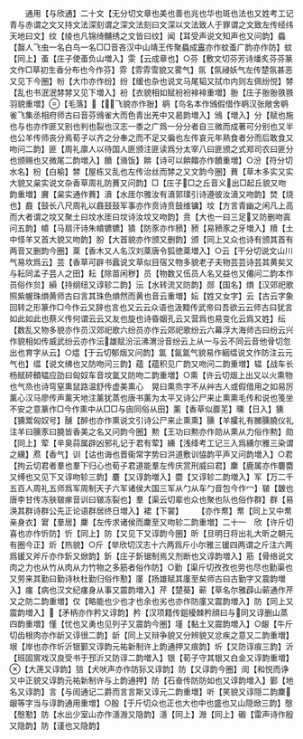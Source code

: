 <!-- { "loadSidebar": true } -->
　　通用【与欣通】二十文【无分切文章也美也善也兆也华也斑也法也又姓考工记青与赤谓之文又持文法深刻谓之深文法刻曰文深以文法致人于罪谓之文致左传经纬天地曰文】纹【绫也凡锦绮黼绣之文皆曰纹】闻【耳受声说文知声也又问韵】蟁【齧人飞虫一名白鸟一名□□音吝汉中山靖王传聚蟁成靁亦作蚊蚉广韵亦作防】蚊【同上】蚉【庄子使蚉负山増入】雯【云成章也】○芬【敷文切芬芳诗燔炙芬芬篆文作□草初生香分布也今作芬】雰【雰雰雪貌又雾气】氛【氛祲妖气左传楚氛甚恶又见下今圈】帉【大巾亦作纷】纷【缓也杂也说文马尾韬又拭巾内则左佩纷悦】棼【乱也书泯泯棼棼又见下増入】衯【衣貌相如赋衯衯裶裶重増】翂【庄子翂翂翐翐羽貌重増】【毛落】【飞貌亦作翂】鹖【鸟名本作鳻假借作鹖汉张敞舍鹖雀飞集丞相府师古曰音芬鳻雀大而色青出羌中又曷韵増入】鳻【増入】分【赋也施也与也亦作匪又别也判也裂也汉志一黍之广爲一分分者自三微而成著可分别也又半也公羊传师丧分焉荀子以齐之分奉之而不足又徧也左传哀元年熟食者分而后敢食又吻问二韵】匪【周礼廪人以待国人匪颁注匪读爲分太宰八曰匪颁之式郑司农曰匪分也颁赐也又微尾二韵増入】饙【潃饭】餴【诗可以餴饎亦作饙重増】○汾【符分切水名】枌【白榆】棼【屋栋又乱也左传治丝而棼之又文韵今圈】蕡【草木多实又实大貌又枲实说文杂香草周礼防蕡又问韵】□【庄子□之丘音义出□起丘貌又吻韵重増】黂【枲实通作蕡】濆【水厓尔雅汝有濆郭璞引诗遵彼汝濆又吻韵】焚【烧也】鼖【鼓长八尺周礼以鼖鼓鼓军事亦作贲诗贲鼓维镛】坟【方言青幽之闲凡上高而大者谓之坟又聚土曰坟水厓曰坟诗汝坟又吻韵】贲【大也一曰三足又防删吻寘问五韵】幩【马扇汗诗朱幩镳镳】獖【防豕亦作豮】豮【易豮豕之牙増入】羵【土中怪羊又首大貌又吻韵】朌【大首貌亦作颁又删韵】颁【同上又众也诗有颁其首有两音又删韵今圈】棻【香木又人名汉刘棻唐令狐徳棻増入】○云【干分切说文山川气易坎爲云】芸【香草可辟书蠧说文草似目宿又物多貌老子夫物芸芸诗芸其黄矣又与耘同孟子芸人之田】耘【除苗闲秽】员【物数又伍员人名又益也又僊问二韵本作员俗作贠】縜【持纲纽又谆轸二韵】沄【水转流又防韵】郧【国名】熉【汉郊祀歌照紫幄珠熉黄师古曰言其珠色熉然而黄也音云重増】妘【姓又女字】云【古云字象回转之形篆作□今作云又辞也言也又云云众语也汲黯传武帝曰吾欲云云师古曰犹言如此如此也蔡义传何谓云云又友也旋也诗昏姻孔云又营爲也易变化云爲又姓】纭【数乱又物多貌亦作员汉郊祀歌六纷员亦作云郊祀歌纷云六幕浮大海师古曰纷云兴作貌相如传威武纷云亦作沄雄赋汾沄沸渭汾音纷云上从一与云不同云音他骨切忽出也育字从云】○煴【于云切郁烟又问韵】氲【氤氲气貌易作絪缊说文作防注云元气也】缊【说文绋也又防吻问三韵】蕴【蕴积见广韵又吻问二韵重増】辒【战车长杨赋砰轒辒应劭曰匈奴车音坟氲又防吻二韵重増】○熏【许云切烟上出又以火熏物也气烝也诗穹窒熏鼠路温舒传虚美熏心　晃曰熏烝字不从艸古人或假借用之如易厉薰心汉马廖传声薰天地注薰犹蒸也唐书薰为太平又诗公尸来止熏熏毛传和说也笺坐不安之意篆作□今作熏中从□□与囱同俗从田】薰【香草似蘼芜】曛【日入】獯【獯鬻匈奴号】醺【醉也亦作熏说文引诗公尸来止熏熏】臐【羊臛礼有膷臐膮仪礼注羊曰臐豕曰膮皆香美之名又问韵今圈】勲【王功曰勲亦作勋从熏从力俗作勲】勋【同上】荤【辛臭蒜属辟凶邪礼记于君有荤】纁【浅绛考工记三入爲纁尔雅三染谓之纁】焄【香气】训【诂也诲也晋衞常字势曰洪道敷训恊韵平声又问韵増入】○君【拘云切君者羣也羣下归心也荀子君道能羣左传庆赏刑威曰君】麇【鹿属亦作麏麕又缚也又见下又谆吻轸三韵】麏【又谆韵増入】麕【又谆轸二韵増入】军【万二千五百人周礼五师爲军周制天子六军诸侯大国三军从勹从车勹音包今作冖】皲【皵也唐李甘传冻肤皲瘃音训曰皲冻裂也】羣【渠云切辈也众也聚也队也俗作群】群【易涣其群诗群公先正论语群居终日増入】裙【下裳】
　　【亦作帬】帬【同上又中帬亲身衣】宭【羣居】麇【左传求诸侯而麇至又吻轸二韵重増】二十一　欣【许斤切喜也亦作忻防】忻【同上】防【又见下又谆韵今圈】昕【旦明日将出礼大昕之朝元有圈今正】炘【热貌】○斤【举欣切汉志十六两爲斤小尔雅三锾四两谓之斤注六两爲锾又斧斤亦作釿又焮韵】釿【庄子釿锯制焉又剂断也又谆韵増入】筋【骨络说文肉之力也从竹从肉从力竹物之多筋者俗作防】○勤【渠斤切孜孜也劳也尽也勤渠也又劳来其勤曰勤诗杕杜勤归俗作懃】廑【扬雄赋其廑至矣师古曰古勤字又震韵増入】瘽【病也汉文纪瘽身从事又震韵増入】芹【楚葵】蕲【草名尔雅薜山蕲通作芹又之防二韵重増】仅【略能也少也才也余也劣也亦作防廑又震韵増入】防【同上又震韵増入】【矛柄亦作矜又谆韵】矜【汉项籍传鉏櫌棘矜顔曰与同又谆删山蒸四韵重増】慬【忧也又勇也见列子又震韵今圈】墐【黏土又震韵増入】○龈【牛斤切齿根肉亦作龂又谆很二韵】龂【同上又辩争貌又分辨貌又忿疾之意又二韵重増】垠【岸也亦作圻沂银鄞又谆韵元祐新制许上韵通押又痕韵】圻【又防谆痕三韵】沂【班固賔戏汉良受书于邳沂又防谆二韵増入】银【荀子守其银又白金又谆韵重増】【大箎又谆韵】狺【犬吠声亦作防狋又谆韵】防【又谆韵今圈】訚【和悦而诤又中正貌又谆韵元祐新制许与上韵通押】防【石奋传防防如也又谆韵増入】鄞【地名又谆韵】言【与訚通记二爵而言言斯又谆元二韵重増】听【笑貌又谆隠二韵麇龈等字当与谆韵通用重増】○殷【于斤切众也正也大也中也盛也又山隠焮三韵】慇【慇懃】防【水出少室山亦作濦溵又隐韵】濦【同上】溵【同上】磤【雷声诗作殷又隐韵】防【谨也又隐韵】
